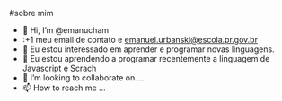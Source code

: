 #sobre mim
- 👋 Hi, I’m @emanucham
- :+1 meu email de contato e emanuel.urbanski@escola.pr.gov.br
- 👀 Eu estou interessado em aprender e programar novas linguagens.
- 🌱 Eu estou aprendendo a programar recentemente a linguagem de Javascript e Scrach
- 💞️ I’m looking to collaborate on ...
- 📫 How to reach me ...
<!---
emanucham/emanucham is a ✨ special ✨ repository because its `README.md` (this file) appears on your GitHub profile.
You can click the Preview link to take a look at your changes.
--->

